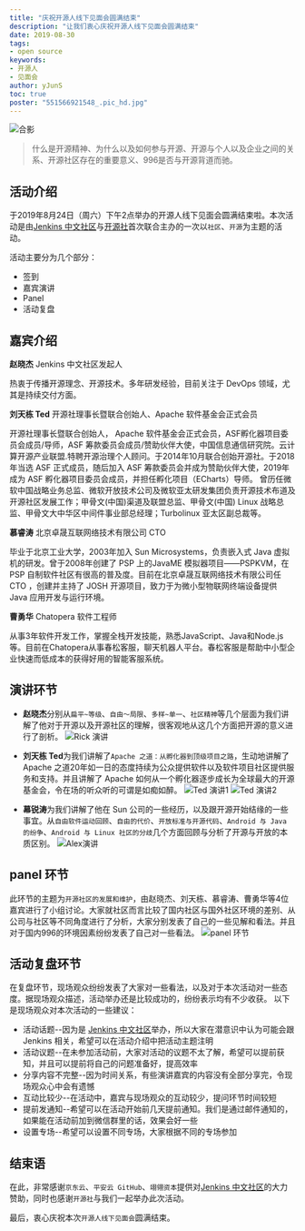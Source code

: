 ```yaml
---
title: "庆祝开源人线下见面会圆满结束"
description: "让我们衷心庆祝开源人线下见面会圆满结束"
date: 2019-08-30
tags:
- open source
keywords:
- 开源人
- 见面会
author: yJunS
toc: true
poster: "551566921548_.pic_hd.jpg"
---
```


![合影](551566921548_.pic_hd.jpg)

> 什么是开源精神、为什么以及如何参与开源、开源与个人以及企业之间的关系、开源社区存在的重要意义、996是否与开源背道而驰。

## 活动介绍
于2019年8月24日（周六）下午2点举办的开源人线下见面会圆满结束啦。本次活动是由[Jenkins 中文社区](https://jenkins-zh.cn)与[开源社](https://kaiyuanshe.cn)首次联合主办的一次以`社区`、`开源`为主题的活动。

活动主要分为几个部分：
* 签到
* 嘉宾演讲
* Panel
* 活动复盘

## 嘉宾介绍
**赵晓杰** Jenkins 中文社区发起人

热衷于传播开源理念、开源技术。多年研发经验，目前关注于 DevOps 领域，尤其是持续交付方面。

**刘天栋 Ted** 开源社理事长暨联合创始人、Apache 软件基金会正式会员

开源社理事长暨联合创始人， Apache 软件基金会正式会员，ASF孵化器项目委员会成员/导师，ASF 筹款委员会成员/赞助伙伴大使，中国信息通信研究院。云计算开源产业联盟.特聘开源治理个人顾问。于2014年10月联合创始开源社。于2018年当选 ASF 正式成员，随后加入 ASF 筹款委员会并成为赞助伙伴大使，2019年成为 ASF 孵化器项目委员会成员，并担任孵化项目（ECharts）导师。 曾历任微软中国战略业务总监、微软开放技术公司及微软亚太研发集团负责开源技术布道及开源社区发展工作；甲骨文(中国)渠道及联盟总监、甲骨文(中国) Linux 战略总监、甲骨文大中华区中间件事业部总经理；Turbolinux 亚太区副总裁等。

**慕睿涛** 北京卓晟互联网络技术有限公司 CTO

毕业于北京工业大学，2003年加入 Sun Microsystems，负责嵌入式 Java 虚拟机的研发。曾于2008年创建了 PSP 上的JavaME 模拟器项目——PSPKVM，在 PSP 自制软件社区有很高的普及度。目前在北京卓晟互联网络技术有限公司任 CTO ，创建并主持了 JOSH 开源项目，致力于为微小型物联网终端设备提供 Java 应用开发与运行环境。

**曹勇华** Chatopera 软件工程师

从事3年软件开发工作，掌握全栈开发技能，熟悉JavaScript、Java和Node.js等。目前在Chatopera从事春松客服，聊天机器人平台。春松客服是帮助中小型企业快速而低成本的获得好用的智能客服系统。

## 演讲环节
* **赵晓杰**分别从`扁平~等级`、`自由～局限`、`多样~单一`、`社区精神`等几个层面为我们讲解了他对于开源以及开源社区的理解，很客观地从这几个方面把开源的意义进行了剖析。
![Rick 演讲](601566921551_.pic_hd.jpg)
* **刘天栋 Ted**为我们讲解了`Apache 之道：从孵化器到顶级项目之路`，生动地讲解了 Apache 之道20年如一日的态度持续为公众提供软件以及软件项目社区提供服务和支持。并且讲解了 Apache 如何从一个孵化器逐步成长为全球最大的开源基金会，令在场的听众听的可谓是如痴如醉。
![Ted 演讲1](591566921550_.pic_hd.jpg)
![Ted 演讲2](581566921549_.pic_hd.jpg)

* **幕锐涛**为我们讲解了他在 Sun 公司的一些经历，以及跟开源开始结缘的一些事宜。从`自由软件运动回顾`、`自由的代价`、`开放标准与开源代码`、`Android 与 Java 的纷争`、`Android 与 Linux 社区的分歧`几个方面回顾与分析了开源与开放的本质区别。
![Alex演讲](571566921549_.pic_hd.jpg)

## panel 环节
此环节的主题为`开源社区的发展和维护`，由赵晓杰、刘天栋、慕睿涛、曹勇华等4位嘉宾进行了小组讨论。大家就社区而言比较了国内社区与国外社区环境的差别、从公司与社区等不同角度进行了分析，大家分别发表了自己的一些见解和看法。并且对于国内996的环境因素纷纷发表了自己对一些看法。
![panel 环节](561566921548_.pic_hd.jpg)

## 活动复盘环节
在复盘环节，现场观众纷纷发表了大家对一些看法，以及对于本次活动对一些态度。据现场观众描述，活动举办还是比较成功的，纷纷表示均有不少收获。
以下是现场观众对本次活动的一些建议：
* 活动话题--因为是 [Jenkins 中文社区](https://jenkins-zh.cn)举办，所以大家在潜意识中认为可能会跟 Jenkins 相关，希望可以在活动介绍中把活动主题注明
* 活动议题--在未参加活动前，大家对活动的议题不太了解，希望可以提前获知，并且可以提前将自己的问题准备好，提高效率
* 分享内容不完整--因为时间关系，有些演讲嘉宾的内容没有全部分享完，令现场观众心中会有遗憾
* 互动比较少--在活动中，嘉宾与现场观众的互动较少，提问环节时间较短
* 提前发通知--希望可以在活动开始前几天提前通知。我们是通过邮件通知的，如果能在活动前加到微信群里的话，效果会好一些
* 设置专场--希望可以设置不同专场，大家根据不同的专场参加


## 结束语
在此，非常感谢`京东云`、`平安云 GitHub`、`翊翎资本`提供对[Jenkins 中文社区](https://jenkins-zh.cn)的大力赞助，同时也感谢`开源社`与我们一起举办此次活动。

最后，衷心庆祝本次`开源人线下见面会`圆满结束。
